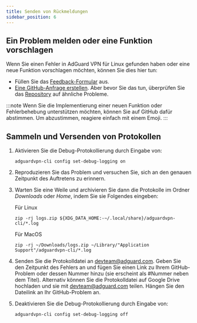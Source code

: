 ```yaml
---
title: Senden von Rückmeldungen
sidebar_position: 6
---
```


## Ein Problem melden oder eine Funktion vorschlagen

Wenn Sie einen Fehler in AdGuard VPN für Linux gefunden haben oder eine neue Funktion vorschlagen möchten, können Sie dies hier tun:

- Füllen Sie das [Feedback-Formular](https://surveys.adguard.com/en/vpn_linux/form.html) aus.
- [Eine GitHub-Anfrage erstellen](https://github.com/AdguardTeam/AdGuardVPNCLI/issues/new/choose). Aber bevor Sie das tun, überprüfen Sie das [Repository](https://github.com/AdguardTeam/AdGuardVPNCLI/issues?q=is%3Aissue) auf ähnliche Probleme.

:::note
Wenn Sie die Implementierung einer neuen Funktion oder Fehlerbehebung unterstützen möchten, können Sie auf GitHub dafür abstimmen. Um abzustimmen, reagiere einfach mit einem Emoji.
:::

## Sammeln und Versenden von Protokollen

1. Aktivieren Sie die Debug-Protokollierung durch Eingabe von:

   `adguardvpn-cli config set-debug-logging on`

2. Reproduzieren Sie das Problem und versuchen Sie, sich an den genauen Zeitpunkt des Auftretens zu erinnern.

3. Warten Sie eine Weile und archivieren Sie dann die Protokolle im Ordner _Downloads_ oder _Home_, indem Sie sie Folgendes eingeben:

   Für Linux

   `zip -rj logs.zip ${XDG_DATA_HOME:-~/.local/share}/adguardvpn-cli/*.log`

   Für MacOS

   `zip -rj ~/Downloads/logs.zip ~/Library/"Application Support"/adguardvpn-cli/*.log`

4. Senden Sie die Protokolldatei an devteam@adguard.com. Geben Sie den Zeitpunkt des Fehlers an und fügen Sie einen Link zu Ihrem GitHub-Problem oder dessen Nummer hinzu (sie erscheint als #Nummer neben dem Titel). Alternativ können Sie die Protokolldatei auf Google Drive hochladen und sie mit devteam@adguard.com teilen. Hängen Sie den Dateilink an Ihr GitHub-Problem an.

5. Deaktivieren Sie die Debug-Protokollierung durch Eingabe von:

   `adguardvpn-cli config set-debug-logging off`
